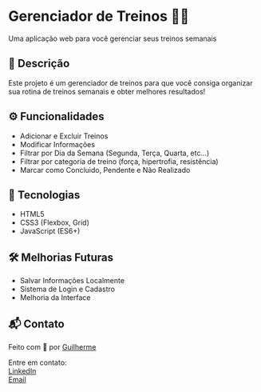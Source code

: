 # Gerenciador de Treinos 🏋️‍♂️
Uma aplicação web para você gerenciar seus treinos semanais

## 📝 Descrição

Este projeto é um gerenciador de treinos para que você consiga organizar sua rotina de treinos semanais e obter melhores resultados!

## ⚙ Funcionalidades

- Adicionar e Excluir Treinos
- Modificar Informações
- Filtrar por Dia da Semana (Segunda, Terça, Quarta, etc...)
- Filtrar por categoria de treino (força, hipertrofia, resistência)
- Marcar como Concluido, Pendente e Não Realizado

## 🚀 Tecnologias

- HTML5
- CSS3 (Flexbox, Grid)
- JavaScript (ES6+)

## 🛠️ Melhorias Futuras

- Salvar Informações Localmente
- Sistema de Login e Cadastro
- Melhoria da Interface

## 📬 Contato

Feito com 💙 por [Guilherme](https://github.com/MrHendrix0611)

Entre em contato:  
[LinkedIn](https://www.linkedin.com/in/guilherme-hendrik-59775326a)  
[Email](silva06guilherme11@gmail.com)



